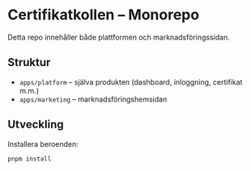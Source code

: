 # Certifikatkollen – Monorepo

Detta repo innehåller både plattformen och marknadsföringssidan.

## Struktur

- `apps/platform` – själva produkten (dashboard, inloggning, certifikat m.m.)
- `apps/marketing` – marknadsföringshemsidan

## Utveckling

Installera beroenden:

```bash
pnpm install
```
